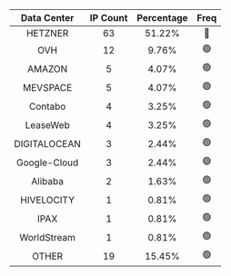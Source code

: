 | Data Center | IP Count | Percentage | Freq |
|:------------:|:--------:|:-----------:|:-----:|
| HETZNER | 63 | 51.22% | 🔴 |
| OVH | 12 | 9.76% | 🟢 |
| AMAZON | 5 | 4.07% | 🟢 |
| MEVSPACE | 5 | 4.07% | 🟢 |
| Contabo | 4 | 3.25% | 🟢 |
| LeaseWeb | 4 | 3.25% | 🟢 |
| DIGITALOCEAN | 3 | 2.44% | 🟢 |
| Google-Cloud | 3 | 2.44% | 🟢 |
| Alibaba | 2 | 1.63% | 🟢 |
| HIVELOCITY | 1 | 0.81% | 🟢 |
| IPAX | 1 | 0.81% | 🟢 |
| WorldStream | 1 | 0.81% | 🟢 |
| OTHER | 19 | 15.45% | 🟢 |